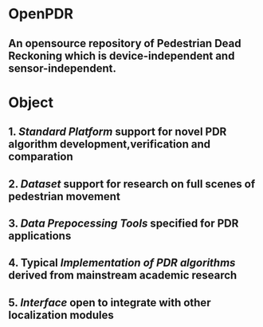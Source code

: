# OpenPDR
## An opensource repository of Pedestrian Dead Reckoning which is device-independent and sensor-independent.
# Object
## 1. *Standard Platform* support for novel PDR algorithm development,verification and comparation
## 2. *Dataset* support for research on full scenes of pedestrian movement
## 3. *Data Prepocessing Tools* specified for PDR applications
## 4. Typical *Implementation of PDR algorithms* derived from mainstream academic research
## 5. *Interface* open to integrate with other localization modules
